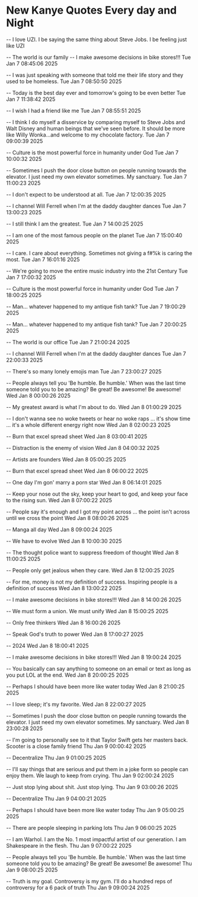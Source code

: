 # New Kanye Quotes Every day and Night
 -- I love UZI. I be saying the same thing about Steve Jobs. I be feeling just like UZI

 -- The world is our family
 -- I make awesome decisions in bike stores!!!  Tue Jan  7 08:45:06 2025
 
 -- I was just speaking with someone that told me their life story and they used to be homeless.  Tue Jan  7 08:50:50 2025
 
 -- Today is the best day ever and tomorrow's going to be even better  Tue Jan  7 11:38:42 2025

 
 -- I wish I had a friend like me  Tue Jan  7 08:55:51 2025
 
 -- I think I do myself a disservice by comparing myself to Steve Jobs and Walt Disney and human beings that we've seen before. It should be more like Willy Wonka...and welcome to my chocolate factory.  Tue Jan  7 09:00:39 2025
 
 -- Culture is the most powerful force in humanity under God  Tue Jan  7 10:00:32 2025
 
 -- Sometimes I push the door close button on people running towards the elevator. I just need my own elevator sometimes. My sanctuary.  Tue Jan  7 11:00:23 2025
 
 -- I don't expect to be understood at all.  Tue Jan  7 12:00:35 2025
 
 -- I channel Will Ferrell when I'm at the daddy daughter dances  Tue Jan  7 13:00:23 2025
 
 -- I still think I am the greatest.  Tue Jan  7 14:00:25 2025
 
 -- I am one of the most famous people on the planet  Tue Jan  7 15:00:40 2025
 
 -- I care. I care about everything. Sometimes not giving a f#%k is caring the most.  Tue Jan  7 16:01:16 2025
 
 -- We're going to move the entire music industry into the 21st Century  Tue Jan  7 17:00:32 2025
 
 -- Culture is the most powerful force in humanity under God  Tue Jan  7 18:00:25 2025
 
 -- Man... whatever happened to my antique fish tank?  Tue Jan  7 19:00:29 2025
 
 -- Man... whatever happened to my antique fish tank?  Tue Jan  7 20:00:25 2025
 
 -- The world is our office  Tue Jan  7 21:00:24 2025
 
 -- I channel Will Ferrell when I'm at the daddy daughter dances  Tue Jan  7 22:00:33 2025
 
 -- There's so many lonely emojis man  Tue Jan  7 23:00:27 2025
 
 -- People always tell you 'Be humble. Be humble.' When was the last time someone told you to be amazing? Be great! Be awesome! Be awesome!  Wed Jan  8 00:00:26 2025
 
 -- My greatest award is what I'm about to do.  Wed Jan  8 01:00:29 2025
 
 -- I don't wanna see no woke tweets or hear no woke raps ... it's show time ... it's a whole different energy right now  Wed Jan  8 02:00:23 2025
 
 -- Burn that excel spread sheet  Wed Jan  8 03:00:41 2025
 
 -- Distraction is the enemy of vision  Wed Jan  8 04:00:32 2025
 
 -- Artists are founders  Wed Jan  8 05:00:25 2025
 
 -- Burn that excel spread sheet  Wed Jan  8 06:00:22 2025
 
 -- One day I'm gon' marry a porn star  Wed Jan  8 06:14:01 2025
 
 -- Keep your nose out the sky, keep your heart to god, and keep your face to the rising sun.  Wed Jan  8 07:00:22 2025
 
 -- People say it's enough and I got my point across ... the point isn't across until we cross the point  Wed Jan  8 08:00:26 2025
 
 -- Manga all day  Wed Jan  8 09:00:24 2025
 
 -- We have to evolve  Wed Jan  8 10:00:30 2025
 
 -- The thought police want to suppress freedom of thought  Wed Jan  8 11:00:25 2025
 
 -- People only get jealous when they care.  Wed Jan  8 12:00:25 2025
 
 -- For me, money is not my definition of success. Inspiring people is a definition of success  Wed Jan  8 13:00:22 2025
 
 -- I make awesome decisions in bike stores!!!  Wed Jan  8 14:00:26 2025
 
 -- We must form a union. We must unify  Wed Jan  8 15:00:25 2025
 
 -- Only free thinkers  Wed Jan  8 16:00:26 2025
 
 -- Speak God's truth to power  Wed Jan  8 17:00:27 2025
 
 -- 2024  Wed Jan  8 18:00:41 2025
 
 -- I make awesome decisions in bike stores!!!  Wed Jan  8 19:00:24 2025
 
 -- You basically can say anything to someone on an email or text as long as you put LOL at the end.  Wed Jan  8 20:00:25 2025
 
 -- Perhaps I should have been more like water today  Wed Jan  8 21:00:25 2025
 
 -- I love sleep; it's my favorite.  Wed Jan  8 22:00:27 2025
 
 -- Sometimes I push the door close button on people running towards the elevator. I just need my own elevator sometimes. My sanctuary.  Wed Jan  8 23:00:28 2025
 
 -- I'm going to personally see to it that Taylor Swift gets her masters back. Scooter is a close family friend  Thu Jan  9 00:00:42 2025
 
 -- Decentralize  Thu Jan  9 01:00:25 2025
 
 -- I'll say things that are serious and put them in a joke form so people can enjoy them. We laugh to keep from crying.  Thu Jan  9 02:00:24 2025
 
 -- Just stop lying about shit. Just stop lying.  Thu Jan  9 03:00:26 2025
 
 -- Decentralize  Thu Jan  9 04:00:21 2025
 
 -- Perhaps I should have been more like water today  Thu Jan  9 05:00:25 2025
 
 -- There are people sleeping in parking lots  Thu Jan  9 06:00:25 2025
 
 -- I am Warhol. I am the No. 1 most impactful artist of our generation. I am Shakespeare in the flesh.  Thu Jan  9 07:00:22 2025
 
 -- People always tell you 'Be humble. Be humble.' When was the last time someone told you to be amazing? Be great! Be awesome! Be awesome!  Thu Jan  9 08:00:25 2025
 
 -- Truth is my goal. Controversy is my gym. I'll do a hundred reps of controversy for a 6 pack of truth  Thu Jan  9 09:00:24 2025